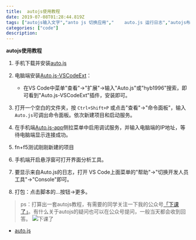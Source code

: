 ```yaml
---
title:  autojs使用教程
date: 2019-07-08T01:28:44.819Z
tags: ["autojs输入文字","anto js 切换应用","	auto.js 运行日志","autojs布局分析的使用方法"]
categories: ["code"]
description: 
---
```




**autojs使用教程**

1. 手机下载并安装[auto.js](https://hyb1996.github.io/AutoJs-Docs/#/)

2. 电脑端安装[Auto.js-VSCodeExt](https://github.com/hyb1996/Auto.js-VSCode-Extension)： 

    - 在VS Code中菜单"查看"->"扩展"->输入"Auto.js"或"hyb1996"搜索，即可看到"Auto.js-VSCodeExt"插件，安装即可。

3. 打开一个空白的文件夹，按 `Ctrl+Shift+P` 或点击"查看"->"命令面板"，输入 `Auto.js`可调出命令面板。依次新建项目和启动服务。

4. 在手机端[Auto.js-app](https://www.coolapk.com/apk/129872)侧拉菜单中启用调试服务，并输入电脑端的IP地址，等待电脑端显示连接成功。

5. fn+f5测试刚刚新建的项目

6. 手机端开启悬浮窗可打开界面分析工具。

7. 要显示来自Auto.js的日志，打开 VS Code上面菜单的"帮助"->"切换开发人员工具"->"Console"即可。

8. 打包：点击脚本的...按钮->更多。




> ps：打算出一套autojs教程，有需要的同学关注一下我的公众号[「下课了」](https://mp.weixin.qq.com/s/Cw1Pjc4sR-xVF4uPlp541w)。有什么关于autojs的疑问也可以在公众号提问，一般当天都会收到回答。
![下课了](https://gitee.com/smile365/blogimg/raw/master/sxy91/1581132295732.png)


- [auto.js](https://github.com/hyb1996/Auto.js)

